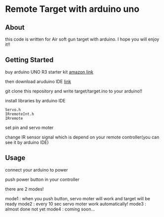 # Remote Target with arduino uno

## About
this code is written for Air soft gun target with arduino.
I hope you will enjoy it!!


## Getting Started
buy arduino UNO R3 starter kit [amazon link](https://www.amazon.co.jp/s?k=arduiono&__mk_ja_JP=%E3%82%AB%E3%82%BF%E3%82%AB%E3%83%8A&ref=nb_sb_noss_1)

then download aruduino IDE [link](https://www.arduino.cc/en/Main/Software)

git clone this repository and write target/target.ino to your arduino!!

install libraries by arduino IDE
```
Servo.h
IRremoteInt.h
IRremote
```
set pin and servo moter

change IR sensor signal which is depend on your remote controller(you can see it by arduino IDE)

## Usage
connect your arduino to power

push power button in your controller


there are 2 modes!

mode1 : when you push button, servo moter will work and target will be ready
mode2 : every 10 sec servo moter work automatically!
mode3 : almost done not yet
mode4 : coming soon...
